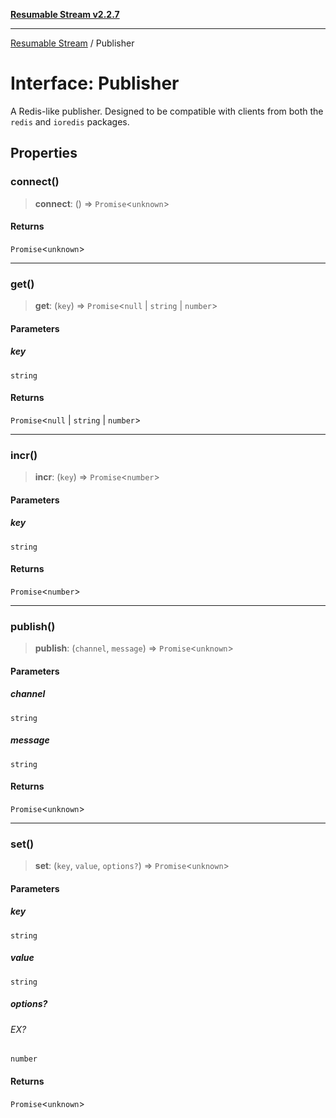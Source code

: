 [**Resumable Stream v2.2.7**](../README.md)

***

[Resumable Stream](../README.md) / Publisher

# Interface: Publisher

A Redis-like publisher. Designed to be compatible with clients from both the `redis` and `ioredis` packages.

## Properties

### connect()

> **connect**: () => `Promise`\<`unknown`\>

#### Returns

`Promise`\<`unknown`\>

***

### get()

> **get**: (`key`) => `Promise`\<`null` \| `string` \| `number`\>

#### Parameters

##### key

`string`

#### Returns

`Promise`\<`null` \| `string` \| `number`\>

***

### incr()

> **incr**: (`key`) => `Promise`\<`number`\>

#### Parameters

##### key

`string`

#### Returns

`Promise`\<`number`\>

***

### publish()

> **publish**: (`channel`, `message`) => `Promise`\<`unknown`\>

#### Parameters

##### channel

`string`

##### message

`string`

#### Returns

`Promise`\<`unknown`\>

***

### set()

> **set**: (`key`, `value`, `options?`) => `Promise`\<`unknown`\>

#### Parameters

##### key

`string`

##### value

`string`

##### options?

###### EX?

`number`

#### Returns

`Promise`\<`unknown`\>
